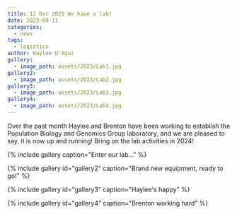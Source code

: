 ```yaml
---
title: 12 Dec 2023 We have a lab!
date: 2023-09-11
categories:
  - news
tags:
  - logistics
author: Haylee D'Agui
gallery:
  - image_path: assets/2023/Lab1.jpg
gallery2:
  - image_path: assets/2023/Lab2.jpg
gallery3:
  - image_path: assets/2023/Lab3.jpg
gallery4:
  - image_path: assets/2023/Lab4.jpg
---
```


Over the past month Haylee and Brenton have been working to establish the Population Biology and Genomics Group laboratory, and we are pleased to say, it is now up and running! Bring on the lab activities in 2024!

{% include gallery caption="Enter our lab..." %}

{% include gallery id="gallery2" caption="Brand new equipment, ready to go!" %}

{% include gallery id="gallery3" caption="Haylee's happy" %}

{% include gallery id="gallery4" caption="Brenton working hard" %}
